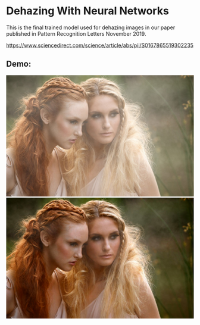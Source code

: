 # Dehazing With Neural Networks

This is the final trained model used for dehazing images in our paper published in Pattern Recognition Letters November 2019. 

https://www.sciencedirect.com/science/article/abs/pii/S0167865519302235

## Demo:
![canon](data/girls.jpg)
![canon_Dehaze](output/girls.jpg)
